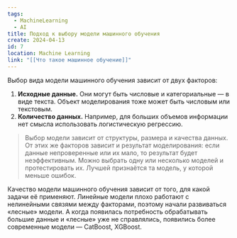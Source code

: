 ```yaml
---
tags:
  - MachineLearning
  - AI
title: Подход к выбору модели машинного обучения
create: 2024-04-13
id: 7
location: Machine Learning
link: "[[Что такое машинное обучение]]"
---
```

Выбор вида модели машинного обучения зависит от двух факторов:  
  
1. **Исходные данные.** Они могут быть числовые и категориальные — в виде текста. Объект моделирования тоже может быть числовым или текстовым.  
2. **Количество данных.** Например, для больших объемов информации нет смысла использовать логистическую регрессию.

>Выбор модели зависит от структуры, размера и качества данных. От этих же факторов зависит и результат моделирования: если данные непроверенные или их мало, то результат будет неэффективным. Можно выбрать одну или несколько моделей и протестировать их. Лучшей признаётся та модель, у которой меньше ошибок.

Качество модели машинного обучения зависит от того, для какой задачи её применяют. Линейные модели плохо работают с нелинейными связями между факторами, поэтому начали развиваться «лесные» модели. А когда появилась потребность обрабатывать большие данные и «лесные» уже не справлялись, появились более современные модели — CatBoost, XGBoost.